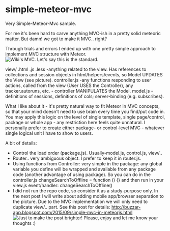 # simple-meteor-mvc
Very Simple-Meteor-Mvc sample. 


For me it's been hard to carve anything MVC-ish in a pretty solid meteoric matter. But damn! we got to make it MVC.. right?

Through trials and errors I ended up with one pretty simple approach to implement MVC structure with Meteor.
![Wiki's MVC. Let's say this is the standard.](https://upload.wikimedia.org/wikipedia/commons/a/a0/MVC-Process.svg)

view/
        .html
        .js
        .less
        -anything related to the view. Has references to collections and session objects in html/helpers/events, so Model UPDATES the View (see picture).
controller.js 
        -any functions responding to user actions, called from the view (User USES the Controller), any         tracker.autoruns, etc. - controller MANIPULATES the Model.
model.js 
        -definitions of sessions, definitions of cols; server-binding (e.g. subscribes).

What I like about it - it's pretty natural way to fit Meteor in MVC concepts, so that your mind doesn't need to use brain every time you find/put code in. You may apply this logic on the level of single template, single page/control, package or whole app - any restriction here feels quite unnatural. I personally prefer to create either package- or control-level MVC - whatever single logical unit I have to show to users.


A bit of details:
- Control the load order (package.js). Usually-model.js, control.js, view/..
- Router.. very ambiguous object. I prefer to keep it in router.js.
- Using functions from Controller: very simple in the package: any global variable you define will be wrapped and available from any package code (another advantage of using package). So you can do in the controller.js
changeSearchToOffline = function () {}
and then run in your view.js event/handler:
changeSearchToOffline()
- I did not run the repo code, so consider it as a study-purpose only.
In the next post I will write about adding mobile app/browser separation to the picture. Due to the MVC implementation we will only need to duplicate view/.. part.
See this post for details: 
http://buzzar-app.blogspot.com/2015/09/simple-mvc-in-meteorjs.html
![Just to make the post brighter!](http://3.bp.blogspot.com/-hYnufQ8rTwA/VgEDzke3Z7I/AAAAAAAABpk/D13FfBO-qys/s1600/imageedit_3_2818406403.png)
Please, enjoy and let me know your thoughts :)

